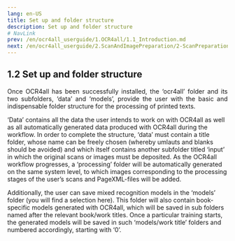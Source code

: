```yaml
---
lang: en-US
title: Set up and folder structure
description: Set up and folder structure
# NavLink
prev: /en/ocr4all_userguide/1.OCR4all/1.1_Introduction.md
next: /en/ocr4all_userguide/2.ScanAndImagePreparation/2-ScanPreparation.md
---
```

## 1.2	Set up and folder structure

<p style="text-align: justify">Once OCR4all has been successfully installed, the ‘ocr4all’ folder and its two subfolders, ‘data’ and ‘models’, provide the user with the basic and indispensable folder structure for the processing of printed texts.

‘Data’ contains all the data the user intends to work on with OCR4all as well as all automatically generated data produced with OCR4all during the workflow. In order to complete the structure, ‘data’ must contain a title folder, whose name can be freely chosen (whereby umlauts and blanks should be avoided) and which itself contains another subfolder titled ‘input’ in which the original scans or images must be deposited. As the OCR4all workflow progresses, a ‘processing’ folder will be automatically generated on the same system level, to which images corresponding to the processing stages of the user’s scans and PageXML-files will be added.

Additionally, the user can save mixed recognition models in the ‘models’ folder (you will find a selection here). This folder will also contain book-specific models generated with OCR4all, which will be saved in sub folders named after the relevant book/work titles. Once a particular training starts, the generated models will be saved in such ‘models/work title’ folders and numbered accordingly, starting with ‘0’.
</p>
